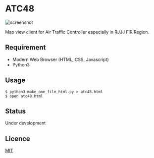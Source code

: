 ATC48
===

![screenshot](https://user-images.githubusercontent.com/32860149/39238829-360e13ca-48ba-11e8-994e-4364d2854a4e.png)

Map view client for Air Traffic Controller especially in RJJJ FIR Region.

## Requirement

- Modern Web Browser (HTML, CSS, Javascript)
- Python3

## Usage

```
$ python3 make_one_file_html.py > atc48.html
$ open atc48.html
```

## Status
Under development

## Licence

[MIT](https://github.com/tcnksm/tool/blob/master/LICENCE)
